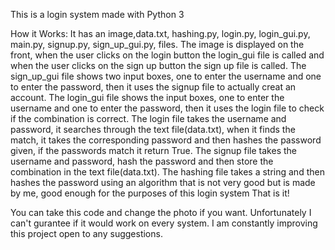 This is a login system made with Python 3

How it Works:
  It has an image,data.txt, hashing.py, login.py, login_gui.py, main.py, signup.py, sign_up_gui.py, files.
  The image is displayed on the front, when the user clicks on the login button the login_gui file is called and when the user clicks on the sign up button the sign up file is called.
  The sign_up_gui file shows two input boxes, one to enter the username and one to enter the password, then it uses the signup file to actually creat an account.
  The login_gui file shows the input boxes, one to enter the username and one to enter the password, then it uses the login file to check if the combination is correct.
  The login file takes the username and password, it searches through the text file(data.txt), when it finds the match, it takes the corresponding password and then hashes the password given, if the passwords match it return True.
  The signup file takes the username and password, hash the password and then store the combination in the text file(data.txt).
  The hashing file takes a string and then hashes the password using an algorithm that is not very good but is made by me, good enough for the purposes of this login system
  That is it!
  
You can take this code and change the photo if you want. Unfortunately I can't gurantee if it would work on every system. I am constantly improving this project
open to any suggestions.
  
